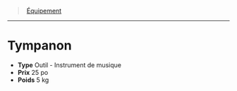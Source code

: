 ﻿---
!EquipmentItem
Type: Outil - Instrument de musique
Price: 25 po
Weight: 5 kg
Id: equipment_hd.md#tympanon
ParentLink: equipment_hd.md#Équipement
Name: Tympanon
ParentName: Équipement
NameLevel: 1
Attributes: {}
---
> [Équipement](hd_equipment.md)

---

# Tympanon

- **Type** Outil - Instrument de musique
- **Prix** 25 po
- **Poids** 5 kg

